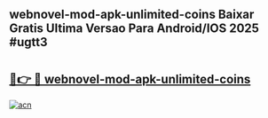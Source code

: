 ## webnovel-mod-apk-unlimited-coins Baixar Gratis Ultima Versao Para Android/IOS 2025 #ugtt3

# <h2><a href="https://ainizakaria.my?title=webnovel-mod-apk-unlimited-coins&ref=20M">🔗👉 🔴 webnovel-mod-apk-unlimited-coins</a></h2>

[![acn](https://github.com/user-attachments/assets/0f9c940e-d8b0-45ae-aac7-cd30a18b3e1c)](https://ainizakaria.my?title=webnovel-mod-apk-unlimited-coins&ref=20M)

